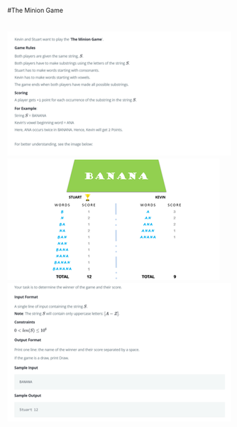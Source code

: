 #The Minion Game<h1>

![Image of Question](https://github.com/snksam07/HackerRank_Solutions/blob/master/Capture0.PNG)
![Image of Question](https://github.com/snksam07/HackerRank_Solutions/blob/master/Capture1.png)
![Image of Question](https://github.com/snksam07/HackerRank_Solutions/blob/master/Capture2.PNG)
